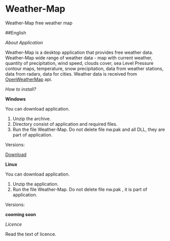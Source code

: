 Weather-Map
==========

Weather-Map free weather map

##English

*About Application*

Weather-Map is a desktop application that provides free weather data.
Weather-Map wide range of weather data - map with current weather, quantity of precipitation,
wind speed, clouds cover, sea Level Pressure contour maps, temperature, snow precipitation,
data from weather stations, data from radars, data for cities.
Weather data is received from [OpenWeatherMap](http://www.openweathermap.org) api.

*How to install?*

**Windows**

You can download application.

1. Unzip the archive.
2. Directory consist of application and required files.
3. Run the file Weather-Map. Do not delete file nw.pak and all DLL, they are part of application.

Versions:

[Download](https://www.dropbox.com/s/fcq3kzxkxniyuof/weather-map-win.zip)

**Linux**

You can download application.

1. Unzip the application.
2. Run the file Weather-Map. Do not delete file nw.pak , it is part of application.

Versions:

**cooming soon**

*Licence*

Read the text of licence.
